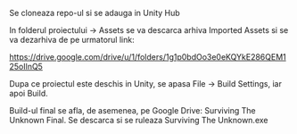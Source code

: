 Se cloneaza repo-ul si se adauga in Unity Hub

In folderul proiectului -> Assets se va descarca arhiva Imported Assets si se va dezarhiva de pe urmatorul link:

https://drive.google.com/drive/u/1/folders/1g1p0bdOo3e0eKQYkE286QEM125oIlnQ5

Dupa ce proiectul este deschis in Unity, se apasa File -> Build Settings, iar apoi Build.


Build-ul final se afla, de asemenea, pe Google Drive: Surviving The Unknown Final. Se descarca si se ruleaza Surviving The Unknown.exe
